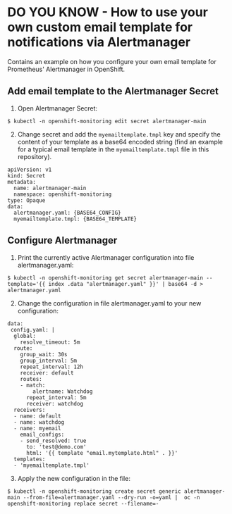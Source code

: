# DO YOU KNOW - How to use your own custom email template for notifications via Alertmanager

Contains an example on how you configure your own email template for Prometheus' Alertmanager in OpenShift.

## Add email template to the Alertmanager Secret

1. Open Alertmanager Secret:

```
$ kubectl -n openshift-monitoring edit secret alertmanager-main
``` 

2. Change secret and add the `myemailtemplate.tmpl` key and specify the content of your template as a base64 encoded string (find an example for a typical email template in the `myemailtemplate.tmpl` file in this repository).

```
apiVersion: v1
kind: Secret
metadata:
  name: alertmanager-main
  namespace: openshift-monitoring
type: Opaque
data:
  alertmanager.yaml: {BASE64_CONFIG}
  myemailtemplate.tmpl: {BASE64_TEMPLATE}
```

## Configure Alertmanager

1. Print the currently active Alertmanager configuration into file alertmanager.yaml:

```
$ kubectl -n openshift-monitoring get secret alertmanager-main --template='{{ index .data "alertmanager.yaml" }}' | base64 -d > alertmanager.yaml
```

2. Change the configuration in file alertmanager.yaml to your new configuration:

```
data:
 config.yaml: |
  global:
    resolve_timeout: 5m
  route:
    group_wait: 30s
    group_interval: 5m
    repeat_interval: 12h
    receiver: default
    routes:
    - match:
        alertname: Watchdog
      repeat_interval: 5m
      receiver: watchdog
  receivers:
  - name: default
  - name: watchdog
  - name: myemail
    email_configs:
    - send_resolved: true
      to: 'test@demo.com'
      html: '{{ template "email.mytemplate.html" . }}'
  templates:
  - 'myemailtemplate.tmpl'
  ```

  3. Apply the new configuration in the file:

  ```
  $ kubectl -n openshift-monitoring create secret generic alertmanager-main --from-file=alertmanager.yaml --dry-run -o=yaml |  oc -n openshift-monitoring replace secret --filename=-
  ```
